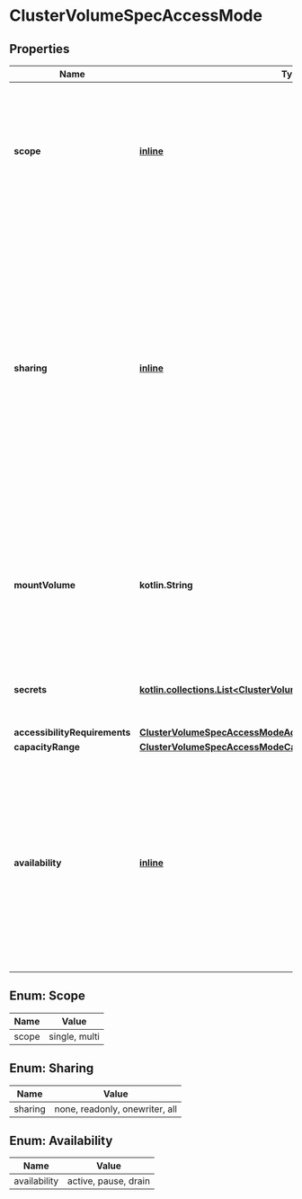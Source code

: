 # ClusterVolumeSpecAccessMode

## Properties

| Name                          | Type                                                                                                                     | Description                                                                                                                                                                                                                                                                                                                                                                                                                                                  | Notes                                                                                                                                    |
|-------------------------------|--------------------------------------------------------------------------------------------------------------------------|--------------------------------------------------------------------------------------------------------------------------------------------------------------------------------------------------------------------------------------------------------------------------------------------------------------------------------------------------------------------------------------------------------------------------------------------------------------|------------------------------------------------------------------------------------------------------------------------------------------|
| **scope**                     | [**inline**](#Scope)                                                                                                     | The set of nodes this volume can be used on at one time. - &#x60;single&#x60; The volume may only be scheduled to one node at a time. - &#x60;multi&#x60; the volume may be scheduled to any supported number of nodes at a time.                                                                                                                                                                                                                            | [optional]                                                                                                                               |
| **sharing**                   | [**inline**](#Sharing)                                                                                                   | The number and way that different tasks can use this volume at one time. - &#x60;none&#x60; The volume may only be used by one task at a time. - &#x60;readonly&#x60; The volume may be used by any number of tasks, but they all must mount the volume as readonly - &#x60;onewriter&#x60; The volume may be used by any number of tasks, but only one may mount it as read/write. - &#x60;all&#x60; The volume may have any number of readers and writers. | [optional]                                                                                                                               |
| **mountVolume**               | **kotlin.String**                                                                                                        | Options for using this volume as a Mount-type volume.      Either MountVolume or BlockVolume, but not both, must be     present.   properties:     FsType:       type: \&quot;string\&quot;       description:                                                                                                                                                                                                                                               | Specifies the filesystem type for the mount volume.         Optional.     MountFlags:       type: \&quot;array\&quot;       description: |         Flags to pass when mounting the volume. Optional.       items:         type: \&quot;string\&quot; BlockVolume:   type: \&quot;object\&quot;   description: |     Options for using this volume as a Block-type volume.     Intentionally empty.  |  [optional] |
| **secrets**                   | [**kotlin.collections.List&lt;ClusterVolumeSpecAccessModeSecretsInner&gt;**](ClusterVolumeSpecAccessModeSecretsInner.md) | Swarm Secrets that are passed to the CSI storage plugin when operating on this volume.                                                                                                                                                                                                                                                                                                                                                                       | [optional]                                                                                                                               |
| **accessibilityRequirements** | [**ClusterVolumeSpecAccessModeAccessibilityRequirements**](ClusterVolumeSpecAccessModeAccessibilityRequirements.md)      |                                                                                                                                                                                                                                                                                                                                                                                                                                                              | [optional]                                                                                                                               |
| **capacityRange**             | [**ClusterVolumeSpecAccessModeCapacityRange**](ClusterVolumeSpecAccessModeCapacityRange.md)                              |                                                                                                                                                                                                                                                                                                                                                                                                                                                              | [optional]                                                                                                                               |
| **availability**              | [**inline**](#Availability)                                                                                              | The availability of the volume for use in tasks. - &#x60;active&#x60; The volume is fully available for scheduling on the cluster - &#x60;pause&#x60; No new workloads should use the volume, but existing workloads are not stopped. - &#x60;drain&#x60; All workloads using this volume should be stopped and rescheduled, and no new ones should be started.                                                                                              | [optional]                                                                                                                               |

<a id="Scope"></a>

## Enum: Scope

| Name  | Value         |
|-------|---------------|
| scope | single, multi |

<a id="Sharing"></a>

## Enum: Sharing

| Name    | Value                          |
|---------|--------------------------------|
| sharing | none, readonly, onewriter, all |

<a id="Availability"></a>

## Enum: Availability

| Name         | Value                |
|--------------|----------------------|
| availability | active, pause, drain |



